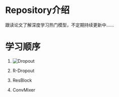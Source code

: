 # Repository介绍

跟读论文了解深度学习热门模型，不定期持续更新中......

# 学习顺序

1. ![Dropout](https://github.com/SolitudeFate/DL_implement/tree/master/Dropout)

2. R-Dropout

3. ResBlock

4. ConvMixer




